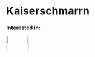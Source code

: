 # Kaiserschmarrn


<p><b>Interested in:</p>
</b> <code><img width="10%" src="https://www.vectorlogo.zone/logos/python/python-ar21.svg"></code> <code><img width="10%" src="https://www.vectorlogo.zone/logos/lua/lua-official.svg"></code>
